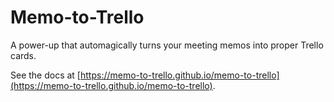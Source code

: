 # Memo-to-Trello

A power-up that automagically turns your meeting memos into proper Trello cards.

See the docs at [https://memo-to-trello.github.io/memo-to-trello](https://memo-to-trello.github.io/memo-to-trello).

